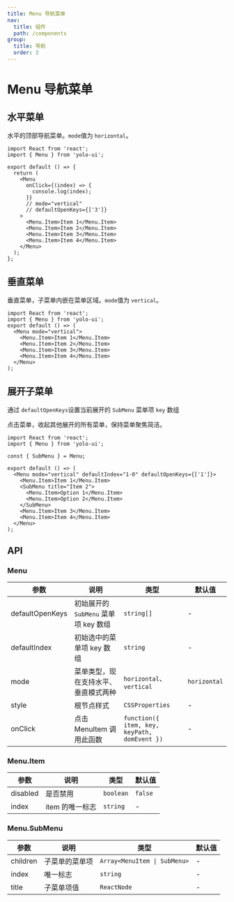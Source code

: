```yaml
---
title: Menu 导航菜单
nav:
  title: 组件
  path: /components
group:
  title: 导航
  order: 3
---
```


# Menu 导航菜单

## 水平菜单

水平的顶部导航菜单。`mode`值为 `horizontal`。

```tsx
import React from 'react';
import { Menu } from 'yolo-ui';

export default () => {
  return (
    <Menu
      onClick={(index) => {
        console.log(index);
      }}
      // mode="vertical"
      // defaultOpenKeys={['3']}
    >
      <Menu.Item>Item 1</Menu.Item>
      <Menu.Item>Item 2</Menu.Item>
      <Menu.Item>Item 3</Menu.Item>
      <Menu.Item>Item 4</Menu.Item>
    </Menu>
  );
};
```

## 垂直菜单

垂直菜单，子菜单内嵌在菜单区域。`mode`值为 `vertical`。

```tsx
import React from 'react';
import { Menu } from 'yolo-ui';
export default () => (
  <Menu mode="vertical">
    <Menu.Item>Item 1</Menu.Item>
    <Menu.Item>Item 2</Menu.Item>
    <Menu.Item>Item 3</Menu.Item>
    <Menu.Item>Item 4</Menu.Item>
  </Menu>
);
```

## 展开子菜单

通过 `defaultOpenKeys`设置当前展开的 `SubMenu` 菜单项 `key` 数组

点击菜单，收起其他展开的所有菜单，保持菜单聚焦简洁。

```tsx
import React from 'react';
import { Menu } from 'yolo-ui';

const { SubMenu } = Menu;

export default () => (
  <Menu mode="vertical" defaultIndex="1-0" defaultOpenKeys={['1']}>
    <Menu.Item>Item 1</Menu.Item>
    <SubMenu title="Item 2">
      <Menu.Item>Option 1</Menu.Item>
      <Menu.Item>Option 2</Menu.Item>
    </SubMenu>
    <Menu.Item>Item 3</Menu.Item>
    <Menu.Item>Item 4</Menu.Item>
  </Menu>
);
```

## API

### Menu

| 参数 | 说明 | 类型 | 默认值 |
| --- | --- | --- | --- |
| defaultOpenKeys | 初始展开的 `SubMenu` 菜单项 key 数组 | `string[]` | - |
| defaultIndex | 初始选中的菜单项 key 数组 | `string` | - |
| mode | 菜单类型，现在支持水平、垂直模式两种 | `horizontal`、`vertical` | `horizontal` |
| style | 根节点样式 | `CSSProperties` | - |
| onClick | 点击 MenuItem 调用此函数 | `function({ item, key, keyPath, domEvent })` | - |

### Menu.Item

| 参数     | 说明            | 类型      | 默认值  |
| -------- | --------------- | --------- | ------- |
| disabled | 是否禁用        | `boolean` | `false` |
| index    | item 的唯一标志 | `string`  | -       |

### Menu.SubMenu

| 参数     | 说明           | 类型                         | 默认值 |
| -------- | -------------- | ---------------------------- | ------ |
| children | 子菜单的菜单项 | `Array<MenuItem \| SubMenu>` | -      |
| index    | 唯一标志       | `string`                     | -      |
| title    | 子菜单项值     | `ReactNode`                  | -      |

